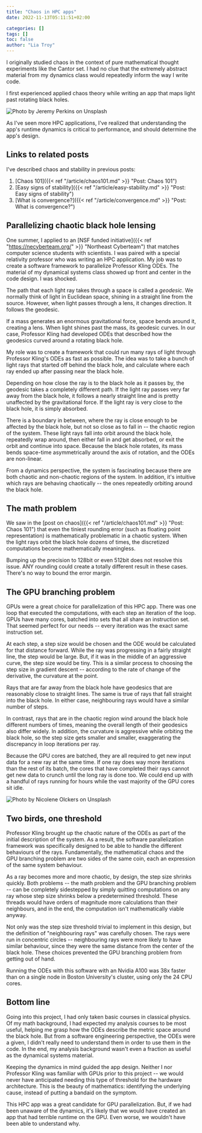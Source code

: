 ```yaml
---
title: "Chaos in HPC apps"
date: 2022-11-13T05:11:51+02:00

categories: []
tags: []
toc: false
author: "Lia Troy"
---
```


I originally studied chaos in the context of pure mathematical thought experiments like the Cantor set.
I had no clue that the extremely abstract material from my dynamics class would repeatedly inform the way I write code.

I first experienced applied chaos theory while writing an app that maps light past rotating black holes.

![Photo by Jeremy Perkins on Unsplash](/dynamics/black-hole.jpeg)

As I've seen more HPC applications, I've realized that understanding the app's runtime dynamics is critical to performance, and should determine the app's design.

<!--more-->

## Links to related posts

I've described chaos and stability in previous posts:
1. [Chaos 101]({{< ref "/article/chaos101.md" >}} "Post: Chaos 101")
2. [Easy signs of stability]({{< ref "/article/easy-stability.md" >}} "Post: Easy signs of stability")
3. [What is convergence?]({{< ref "/article/convergence.md" >}} "Post: What is convergence?") 

## Parallelizing chaotic black hole lensing

One summer, I applied to an [NSF funded initiative]({{< ref "https://necyberteam.org/" >}} "Northeast Cyberteam") that matches computer science students with scientists.
I was paired with a special relativity professor who was writing an HPC application.
My job was to create a software framework to parallelize Professor Kling ODEs.
The material of my dynamical systems class showed up front and center in the code design.
I was shocked. 

The path that each light ray takes through a space is called a *geodesic*.
We normally think of light in Euclidean space, shining in a straight line from the source.
However, when light passes through a lens, it changes direction.
It follows the geodesic. 

If a mass generates an enormous gravitational force, space bends around it, creating a lens.
When light shines past the mass, its geodesic curves.
In our case, Professor Kling had developed ODEs that described how the geodesics curved around a rotating black hole.

My role was to create a framework that could run many rays of light through Professor Kling's ODEs as fast as possible.
The idea was to take a bunch of light rays that started off behind the black hole, and calculate where each ray ended up after passing near the black hole.

Depending on how close the ray is to the black hole as it passes by, the geodesic takes a completely different path.
If the light ray passes very far away from the black hole, it follows a nearly straight line and is pretty unaffected by the gravitational force.
If the light ray is very close to the black hole, it is simply absorbed.

There is a boundary in between, where the ray is close enough to be affected by the black hole, but not so close as to fall in -- the chaotic region of the system.
These light rays fall into orbit around the black hole, repeatedly wrap around, then either fall in and get absorbed, or exit the orbit and continue into space.
Because the black hole rotates, its mass bends space-time asymmetrically around the axis of rotation, and the ODEs are non-linear.

From a dynamics perspective, the system is fascinating because there are both chaotic and non-chaotic regions of the system. 
In addition, it's intuitive which rays are behaving chaotically -- the ones repeatedly orbiting around the black hole.

## The math problem

We saw in the [post on chaos]({{< ref "/article/chaos101.md" >}} "Post: Chaos 101") 
that even the tiniest rounding error (such as floating point representation) is mathematically problematic in a chaotic system.
When the light rays orbit the black hole dozens of times, the discretized computations become mathematically meaningless.

Bumping up the precision to 128bit or even 512bit does not resolve this issue. ANY rounding could create a totally different result in these cases. There's no way to bound the error margin.

## The GPU branching problem

GPUs were a great choice for parallelization of this HPC app.
There was one loop that executed the computations, with each step an iteration of the loop.
GPUs have many cores, batched into sets that all share an instruction set.
That seemed perfect for our needs -- every iteration was the exact same instruction set.

At each step, a step size would be chosen and the ODE would be calculated for that distance forward. 
While the ray was progressing in a fairly straight line, the step would be large.
But, if it was in the middle of an aggressive curve, the step size would be tiny.
This is a similar process to choosing the step size in gradient descent -- according to the rate of change of the derivative, the curvature at the point.

Rays that are far away from the black hole have geodesics that are reasonably close to straight lines.
The same is true of rays that fall straight into the black hole.
In either case, neighbouring rays would have a similar number of steps.

In contrast, rays that are in the chaotic region wind around the black hole different numbers of times, meaning the overall length of their geodesics also differ widely. 
In addition, the curvature is aggressive while orbiting the black hole, so the step size gets smaller and smaller, exaggerating the discrepancy in loop iterations per ray.

Because the GPU cores are batched, they are all required to get new input data for a new ray at the same time.
If one ray does way more iterations than the rest of its batch, the cores that have completed their rays cannot get new data to crunch until the long ray is done too.
We could end up with a handful of rays running for hours while the vast majority of the GPU cores sit idle.

![Photo by Nicolene Olckers on Unsplash](/dynamics/one-seat-used.jpg)

## Two birds, one threshold

Professor Kling brought up the chaotic nature of the ODEs as part of the initial description of the system.
As a result, the software parallelization framework was specifically designed to be able to handle the different behaviours of the rays.
Fundamentally, the mathematical chaos and the GPU branching problem are two sides of the same coin, each an expression of the same system behaviour.

As a ray becomes more and more chaotic, by design, the step size shrinks quickly.
Both problems -- the math problem and the GPU branching problem -- can be completely sidestepped by simply quitting computations on any ray whose step size shrinks below a predetermined threshold.
These threads would have orders of magnitude more calculations than their neighbours, and in the end, the computation isn't mathematically viable anyway.

Not only was the step size threshold trivial to implement in this design, but the definition of "neighbouring rays" was carefully chosen.
The rays were run in concentric circles -- neighbouring rays were more likely to have similar behaviour, since they were the same distance from the center of the black hole.
These choices prevented the GPU branching problem from getting out of hand.

Running the ODEs with this software with an Nvidia A100 was 38x faster than on a single node in Boston University's cluster, using only the 24 CPU cores.

## Bottom line

Going into this project, I had only taken basic courses in classical physics.
Of my math background, I had expected my analysis courses to be most useful, helping me grasp how the ODEs describe the metric space around the black hole.
But from a software engineering perspective, the ODEs were a given, I didn't really need to understand them in order to use them in the code.
In the end, my analysis background wasn't even a fraction as useful as the dynamical systems material.

Keeping the dynamics in mind guided the app design. 
Neither I nor Professor Kling was familiar with GPUs prior to this project --
we would never have anticipated needing this type of threshold for the hardware architecture.
This is the beauty of mathematics: identifying the underlying cause, instead of putting a bandaid on the symptom.

This HPC app was a great candidate for GPU parallelization.
But, if we had been unaware of the dynamics, it's likely that we would have created an app that had terrible runtime on the GPU. 
Even worse, we wouldn't have been able to understand why.
